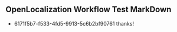 ## OpenLocalization Workflow Test MarkDown
* 6171f5b7-f533-4fd5-9913-5c6b2bf90761 thanks!

<!--HONumber=Aug16_HO1-->


